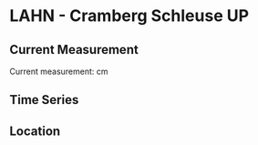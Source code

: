 # LAHN - Cramberg Schleuse UP

## Current Measurement

Current measurement: <Value topic="rivers/pegel-online/LAHN/Cramberg_Schleuse_UP/measurementValue"/> cm

## Time Series

<TimeSeries topic="rivers/pegel-online/LAHN/Cramberg_Schleuse_UP/measurementValue" period="week" />

## Location

<WorldMap>
  <Marker lat="50.342820170295866" lon="7.955216945050264" labelTopic="rivers/pegel-online/LAHN/Cramberg_Schleuse_UP" />
</WorldMap>
